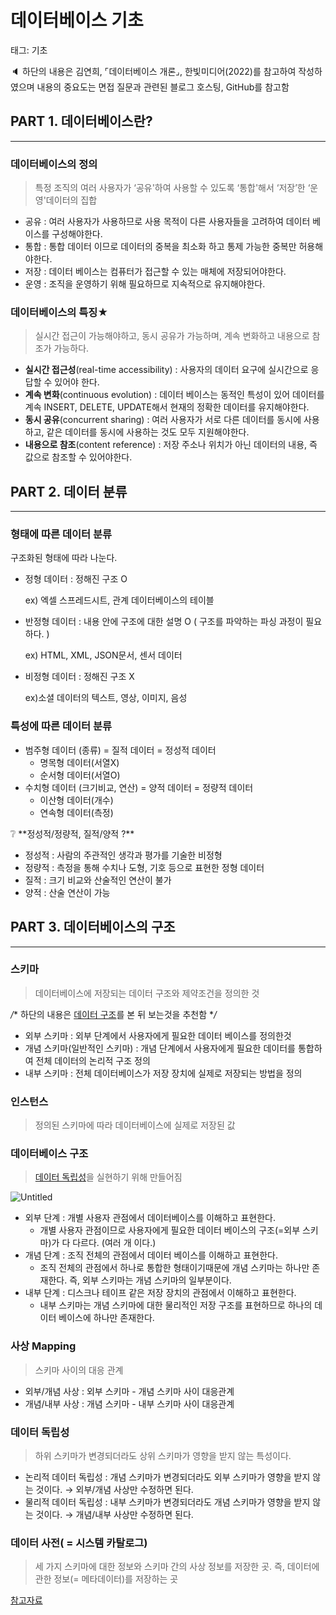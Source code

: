 # 데이터베이스 기초

태그: 기초

<aside>
🔈 하단의 내용은 김연희, ⌜데이터베이스 개론⌟, 한빛미디어(2022)를 참고하여 작성하였으며 내용의 중요도는 면접 질문과 관련된 블로그 호스팅, GitHub를 참고함

</aside>

## PART 1. 데이터베이스란?

---

### 데이터베이스의 정의

> 특정 조직의 여러 사용자가 ‘공유'하여 사용할 수 있도록 ‘통합'해서 ‘저장’한 ‘운영'데이터의 집합
> 
- 공유 : 여러 사용자가 사용하므로 사용 목적이 다른 사용자들을 고려하여 데이터 베이스를 구성해야한다.
- 통합 : 통합 데이터 이므로 데이터의 중복을 최소화 하고 통제 가능한 중복만 허용해야한다.
- 저장 : 데이터 베이스는 컴퓨터가 접근할 수 있는 매체에 저장되어야한다.
- 운영 : 조직을 운영하기 위해 필요하므로 지속적으로 유지해야한다.

### 데이터베이스의 특징★

> 실시간 접근이 가능해야하고, 동시 공유가 가능하며, 계속 변화하고 내용으로 참조가 가능하다.
> 
- **실시간 접근성**(real-time accessibility) : 사용자의 데이터 요구에 실시간으로 응답할 수 있어야 한다.
- **계속 변화**(continuous evolution) : 데이터 베이스는 동적인 특성이 있어 데이터를 계속 INSERT, DELETE, UPDATE해서 현재의 정확한 데이터를 유지해야한다.
- **동시 공유**(concurrent sharing) : 여러 사용자가 서로 다른 데이터를 동시에 사용하고, 같은 데이터를 동시에 사용하는 것도 모두 지원해야한다.
- **내용으로 참조**(content reference) : 저장 주소나 위치가 아닌 데이터의 내용, 즉 값으로 참조할 수 있어야한다.

## PART 2. 데이터 분류

---

### 형태에 따른 데이터 분류

구조화된 형태에 따라 나눈다.

- 정형 데이터 : 정해진 구조 O
    
    ex) 엑셀 스프레드시트, 관계 데이터베이스의 테이블
    
- 반정형 데이터 : 내용 안에 구조에 대한 설명 O ( 구조를 파악하는 파싱 과정이 필요하다. )
    
    ex) HTML, XML, JSON문서, 센서 데이터
    
- 비정형 데이터 : 정해진 구조 X
    
    ex)소셜 데이터의 텍스트, 영상, 이미지, 음성
    

### 특성에 따른 데이터 분류

- 범주형 데이터 (종류) = 질적 데이터 = 정성적 데이터
    - 명목형 데이터(서열X)
    - 순서형 데이터(서열O)
- 수치형 데이터 (크기비교, 연산) = 양적 데이터 = 정량적 데이터
    - 이산형 데이터(개수)
    - 연속형 데이터(측정)
    

<aside>
❔ **정성적/정량적, 질적/양적 ?**

- 정성적 : 사람의 주관적인 생각과 평가를 기술한 비정형
- 정량적 : 측정을 통해 수치나 도형, 기호 등으로 표현한 정형 데이터
- 질적 : 크기 비교와 산술적인 연산이 불가
- 양적 : 산술 연산이 가능

</aside>

## PART 3. 데이터베이스의 구조

---

### 스키마

> 데이터베이스에 저장되는 데이터 구조와 제약조건을 정의한 것
> 

*/** 하단의 내용은 [데이터 구조](https://www.notion.so/10dc17935207485d9bd4c48344684d06)를 본 뒤 보는것을 추천함  **/*

- 외부 스키마 : 외부 단계에서 사용자에게 필요한 데이터 베이스를 정의한것
- 개념 스키마(일반적인 스키마) : 개념 단계에서 사용자에게 필요한 데이터를 통합하여 전체 데이터의 논리적 구조 정의
- 내부 스키마 : 전체 데이터베이스가 저장 장치에 실제로 저장되는 방법을 정의

### 인스턴스

> 정의된 스키마에 따라 데이터베이스에 실제로 저장된 값
> 

### 데이터베이스 구조

> [데이터 독립성](https://www.notion.so/10dc17935207485d9bd4c48344684d06)을 실현하기 위해 만들어짐
> 

![Untitled](%E1%84%83%E1%85%A6%E1%84%8B%E1%85%B5%E1%84%90%E1%85%A5%E1%84%87%E1%85%A6%E1%84%8B%E1%85%B5%E1%84%89%E1%85%B3%20%E1%84%80%E1%85%B5%E1%84%8E%E1%85%A9%2010dc17935207485d9bd4c48344684d06/Untitled.png)

- 외부 단계 : 개별 사용자 관점에서 데이터베이스를 이해하고 표현한다.
    - 개별 사용자 관점이므로 사용자에게 필요한 데이터 베이스의 구조(=외부 스키마)가 다 다르다. (여러 개 이다.)
- 개념 단계 : 조직 전체의 관점에서 데이터 베이스를 이해하고 표현한다.
    - 조직 전체의 관점에서 하나로 통합한 형태이기때문에 개념 스키마는 하나만 존재한다. 즉, 외부 스키마는 개념 스키마의 일부분이다.
- 내부 단계 : 디스크나 테이프 같은 저장 장치의 관점에서 이해하고 표현한다.
    - 내부 스키마는 개념 스키마에 대한 물리적인 저장 구조를 표현하므로 하나의 데이터 베이스에 하나만 존재한다.

### 사상 Mapping

> 스키마 사이의 대응 관계
> 
- 외부/개념 사상 : 외부 스키마 - 개념 스키마 사이 대응관계
- 개념/내부 사상 : 개념 스키마 - 내부 스키마 사이 대응관계

### 데이터 독립성

> 하위 스키마가 변경되더라도 상위 스키마가 영향을 받지 않는 특성이다.
> 
- 논리적 데이터 독립성 : 개념 스키마가 변경되더라도 외부 스키마가 영향을 받지 않는 것이다. → 외부/개념 사상만 수정하면 된다.
- 물리적 데이터 독립성 : 내부 스키마가 변경되더라도 개념 스키마가 영향을 받지 않는 것이다. → 개념/내부 사상만 수정하면 된다.

### 데이터 사전( = 시스템 카탈로그)

> 세 가지 스키마에 대한 정보와 스키마 간의 사상 정보를 저장한 곳. 즉, 데이터에 관한 정보(= 메타데이터)를 저장하는 곳
> 

[참고자료](https://www.notion.so/539ca9925981464994aec87d2b8f3b50)